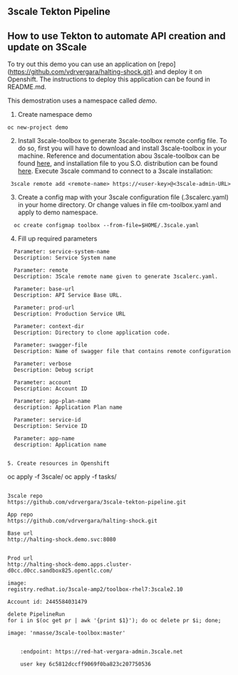 3scale Tekton Pipeline
---
How to use Tekton to automate API creation and update on 3Scale
---

To try out this demo you can use an application on [repo](https://github.com/vdrvergara/halting-shock.git} and deploy it on Openshift. The instructions to deploy this application can be found in README.md.

This demostration uses a namespace called *demo*.

1. Create namespace demo

```
oc new-project demo
```

2. Install 3scale-toolbox to generate 3scale-toolbox remote config file. To do so, first you will have to download and install 3scale-toolbox in your machine. Reference and documentation abou 3scale-toolbox can be found [here](https://github.com/3scale/3scale_toolbox.git), and installation file to you S.O. distribution can be found [here](https://github.com/3scale/3scale_toolbox_packaging). Execute 3scale command to connect to a 3scale installation:

```
 3scale remote add <remote-name> https://<user-key>@<3scale-admin-URL>
```

3. Create a config map with your 3scale configuration file (.3scalerc.yaml) in your home directory. Or change values in file cm-toolbox.yaml and apply to demo namespace.

```
  oc create configmap toolbox --from-file=$HOME/.3scale.yaml
```

4. Fill up required parameters

```
  Parameter: service-system-name
  Description: Service System name
  
  Parameter: remote
  Description: 3Scale remote name given to generate 3scalerc.yaml.
  
  Parameter: base-url
  Description: API Service Base URL.

  Parameter: prod-url
  Description: Production Service URL
  
  Parameter: context-dir
  Description: Directory to clone application code.

  Parameter: swagger-file
  Description: Name of swagger file that contains remote configuration
  
  Parameter: verbose
  Description: Debug script
    
  Parameter: account
  Description: Account ID
     
  Parameter: app-plan-name
  description: Application Plan name

  Parameter: service-id
  Description: Service ID
  
  Parameter: app-name
  description: Application name  
     

5. Create resources in Openshift

```
oc apply -f 3scale/
oc apply -f tasks/
```
  
3scale repo
https://github.com/vdrvergara/3scale-tekton-pipeline.git

App repo 
https://github.com/vdrvergara/halting-shock.git

Base url
http://halting-shock.demo.svc:8080


Prod url
http://halting-shock-demo.apps.cluster-d0cc.d0cc.sandbox825.opentlc.com/

image:
registry.redhat.io/3scale-amp2/toolbox-rhel7:3scale2.10

Account id: 2445584031479

delete PipelineRun
for i in $(oc get pr | awk '{print $1}'); do oc delete pr $i; done;

image: 'nmasse/3scale-toolbox:master'


    :endpoint: https://red-hat-vergara-admin.3scale.net

    user key 6c5812dccff9069f0ba823c207750536 


